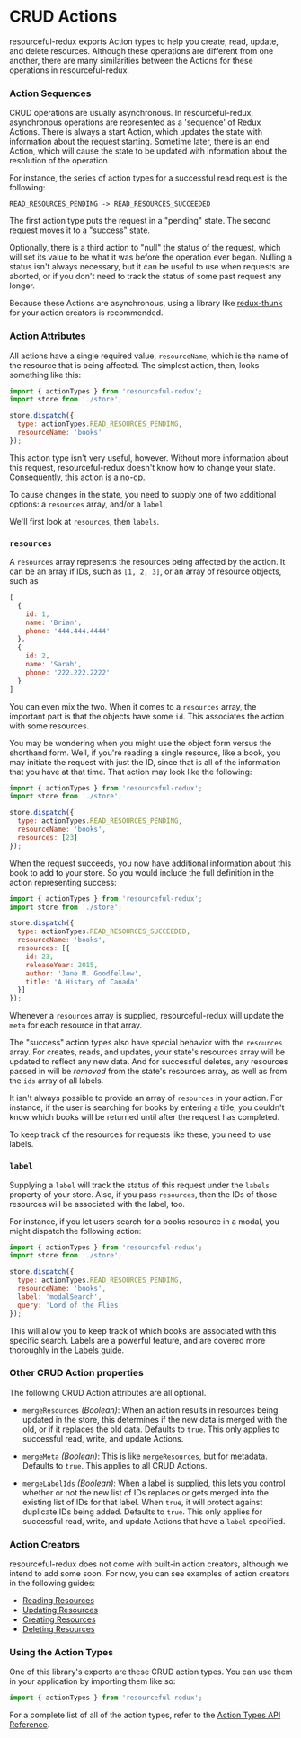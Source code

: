 # CRUD Actions

resourceful-redux exports Action types to help you create, read, update,
and delete resources. Although these operations are different from one another,
there are many similarities between the Actions for these operations in
resourceful-redux.

### Action Sequences

CRUD operations are usually asynchronous. In resourceful-redux, asynchronous
operations are represented as a 'sequence' of Redux Actions. There is always a
start Action, which updates the state with information about the request
starting. Sometime later, there is an end Action, which will cause the state
to be updated with information about the resolution of the operation.

For instance, the series of action types for a successful read request is the
following:

`READ_RESOURCES_PENDING -> READ_RESOURCES_SUCCEEDED`

The first action type puts the request in a "pending" state. The second
request moves it to a "success" state.

Optionally, there is a third action to "null" the status of the request, which
will set its value to be what it was before the operation ever began. Nulling
a status isn't always necessary, but it can be useful to use when requests are
aborted, or if you don't need to track the status of some past request any
longer.

Because these Actions are asynchronous, using a library like
[redux-thunk](https://github.com/gaearon/redux-thunk) for your action creators
is recommended.

### Action Attributes

All actions have a single required value, `resourceName`, which is the name
of the resource that is being affected. The simplest action, then, looks
something like this:

```js
import { actionTypes } from 'resourceful-redux';
import store from './store';

store.dispatch({
  type: actionTypes.READ_RESOURCES_PENDING,
  resourceName: 'books'
});
```

This action type isn't very useful, however. Without more information about this
request, resourceful-redux doesn't know how to change your state. Consequently,
this action is a no-op.

To cause changes in the state, you need to supply one of two additional
options: a `resources` array, and/or a `label`.

We'll first look at `resources`, then `labels`.

### `resources`

A `resources` array represents the resources being affected by the action.
It can be an array if IDs, such as `[1, 2, 3]`, or an array of resource objects,
such as

```js
[
  {
    id: 1,
    name: 'Brian',
    phone: '444.444.4444'
  },
  {
    id: 2,
    name: 'Sarah',
    phone: '222.222.2222'
  }
]
```

You can even mix the two. When it comes to a `resources` array, the important
part is that the objects have some `id`. This associates the action with some
resources.

You may be wondering when you might use the object form versus the shorthand
form. Well, if you're reading a single resource, like a book, you may initiate
the request with just the ID, since that is all of the information that you have
at that time. That action may look like the following:

```js
import { actionTypes } from 'resourceful-redux';
import store from './store';

store.dispatch({
  type: actionTypes.READ_RESOURCES_PENDING,
  resourceName: 'books',
  resources: [23]
});
```

When the request succeeds, you now have additional information about this
book to add to your store. So you would include the full definition in the
action representing success:

```js
import { actionTypes } from 'resourceful-redux';
import store from './store';

store.dispatch({
  type: actionTypes.READ_RESOURCES_SUCCEEDED,
  resourceName: 'books',
  resources: [{
    id: 23,
    releaseYear: 2015,
    author: 'Jane M. Goodfellow',
    title: 'A History of Canada'
  }]
});
```

Whenever a `resources` array is supplied, resourceful-redux will update the
`meta` for each resource in that array.

The "success" action types also have special behavior with the `resources`
array. For creates, reads, and updates, your state's resources array will be
updated to reflect any new data. And for successful deletes, any resources
passed in will be _removed_ from the state's resources array, as well as from
the `ids` array of all labels.

It isn't always possible to provide an array of `resources` in your action. For
instance, if the user is searching for books by entering a title, you couldn't
know which books will be returned until after the request has completed.

To keep track of the resources for requests like these, you need to use labels.

### `label`

Supplying a `label` will track the status of this request under the `labels`
property of your store. Also, if you pass `resources`, then the IDs of those
resources will be associated with the label, too.

For instance, if you let users search for a books resource in a modal, you might
dispatch the following action:

```js
import { actionTypes } from 'resourceful-redux';
import store from './store';

store.dispatch({
  type: actionTypes.READ_RESOURCES_PENDING,
  resourceName: 'books',
  label: 'modalSearch',
  query: 'Lord of the Flies'
});
```

This will allow you to keep track of which books are associated with this
specific search. Labels are a powerful feature, and are covered more thoroughly
in the [Labels guide](/docs/guides/labels.md).

### Other CRUD Action properties

The following CRUD Action attributes are all optional.

- `mergeResources` *(Boolean)*: When an action results in resources being
  updated in the store, this determines if the new data is merged with the old,
  or if it replaces the old data. Defaults to `true`. This only applies to
  successful read, write, and update Actions.

- `mergeMeta` *(Boolean)*: This is like `mergeResources`, but for metadata.
  Defaults to `true`. This applies to all CRUD Actions.

- `mergeLabelIds` *(Boolean)*: When a label is supplied, this lets you control
  whether or not the new list of IDs replaces or gets merged into the existing
  list of IDs for that label. When `true`, it will protect against duplicate
  IDs being added. Defaults to `true`. This only applies for successful read,
  write, and update Actions that have a `label` specified.

### Action Creators

resourceful-redux does not come with built-in action creators, although we
intend to add some soon. For now, you can see examples of action creators in the
following guides:

- [Reading Resources](./reading-resources)
- [Updating Resources](./updating-resources)
- [Creating Resources](./creating-resources)
- [Deleting Resources](./deleting-resources)

### Using the Action Types

One of this library's exports are these CRUD action types. You can use them in
your application by importing them like so:

```js
import { actionTypes } from 'resourceful-redux';
```

For a complete list of all of the action types, refer to the
[Action Types API Reference](../api-reference/action-types).
